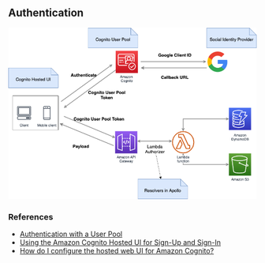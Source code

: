 ## Authentication

![user authentication](./authentication.png)


### References

+ [Authentication with a User Pool](https://docs.aws.amazon.com/cognito/latest/developerguide/authentication.html)
+ [Using the Amazon Cognito Hosted UI for Sign-Up and Sign-In](https://docs.aws.amazon.com/cognito/latest/developerguide/cognito-user-pools-app-integration.html)
+ [How do I configure the hosted web UI for Amazon Cognito?](https://aws.amazon.com/premiumsupport/knowledge-center/cognito-hosted-web-ui/)
